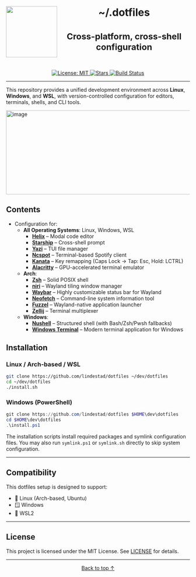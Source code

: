 <h1 align="center">
  <img align="left" width="140" height="140" src="https://www.svgrepo.com/show/361365/terminal-bash.svg">
  <a name="top">~/.dotfiles</a><br/><br/>
  <sup>Cross-platform, cross-shell configuration</sup><br/><sub><br/></sub>
</h1>
<div align="center">
  <a href="https://github.com/lindestad/dotfiles/blob/main/LICENSE">
    <img alt="License: MIT" src="https://img.shields.io/github/license/lindestad/dotfiles?style=flat-square">
  </a>
  <a href="https://github.com/lindestad/dotfiles/stargazers">
    <img alt="Stars" src="https://img.shields.io/github/stars/lindestad/dotfiles?style=flat-square">
  </a>
  <a href="https://github.com/lindestad/dotfiles/actions">
    <img alt="Build Status" src="https://img.shields.io/github/actions/workflow/status/lindestad/dotfiles/lint.yml?branch=main&style=flat-square">
  </a>
</div>

---

This repository provides a unified development environment across **Linux**, **Windows**, and **WSL**, with version-controlled configuration for editors, terminals, shells, and CLI tools.

<img width="1785" height="230" alt="image" src="https://github.com/user-attachments/assets/09046c6d-0bb9-4652-bbe6-93a2a78cd9bd" />


## Contents

- Configuration for:
  - **All Operating Systems**: Linux, Windows, WSL
    - **[Helix](https://github.com/helix-editor/helix)** – Modal code editor
    - **[Starship](https://github.com/starship/starship)** – Cross-shell prompt
    - **[Yazi](https://github.com/sxyazi/yazi)** – TUI file manager
    - **[Ncspot](https://github.com/hrkfdn/ncspot)** – Terminal-based Spotify client
    - **[Kanata](https://github.com/jtroo/kanata)** – Key remapping (Caps Lock → Tap: Esc, Hold: LCTRL)
    - **[Alacritty](https://github.com/alacritty/alacritty)** – GPU-accelerated terminal emulator
  - **Arch**:
    - **[Zsh](https://www.zsh.org/)** – Solid POSIX shell
    - **[niri](https://github.com/YaLTeR/niri)** – Wayland tiling window manager  
    - **[Waybar](https://github.com/Alexays/Waybar)** – Highly customizable status bar for Wayland  
    - **[Neofetch](https://github.com/dylanaraps/neofetch)** – Command-line system information tool  
    - **[Fuzzel](https://codeberg.org/dnkl/fuzzel)** – Wayland-native application launcher
    - **[Zellij](https://github.com/zellij-org/zellij)** – Terminal multiplexer
  - **Windows**:
    - **[Nushell](https://github.com/nushell/nushell)** – Structured shell (with Bash/Zsh/Pwsh fallbacks)
    - **[Windows Terminal](https://github.com/microsoft/terminal)** – Modern terminal application for Windows

## Installation

### Linux / Arch-based / WSL

```bash
git clone https://github.com/lindestad/dotfiles ~/dev/dotfiles
cd ~/dev/dotfiles
./install.sh
````

### Windows (PowerShell)

```powershell
git clone https://github.com/lindestad/dotfiles $HOME\dev\dotfiles
cd $HOME\dev\dotfiles
.\install.ps1
```

The installation scripts install required packages and symlink configuration files. You may also run `symlink.ps1` or `symlink.sh` directly to skip system configuration.

---

## Compatibility

This dotfiles setup is designed to support:

* 🐧 Linux (Arch-based, Ubuntu)
* 🪟 Windows
* 🧊 WSL2

---

## License

This project is licensed under the MIT License. See [LICENSE](./LICENSE) for details.

---

<p align="center">
  <a href="#top">Back to top ↑</a>
</p>

